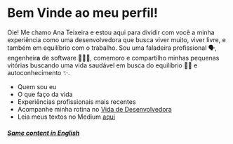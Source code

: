# Bem Vinde ao meu perfil!

Oie! Me chamo Ana Teixeira e estou aqui para dividir com você a minha experiência como uma desenvolvedora que busca viver muito, viver livre, e também em equilíbrio com o trabalho. Sou uma faladeira profissional 🗣, engenheir**a** de software 👩🏿‍💻, comemoro e compartilho minhas pequenas vitórias buscando uma vida saudável em busca do equilíbrio 💪🏾 e autoconhecimento ✨.

 - Quem sou eu
 - O que faço da vida
 - Experiências profissionais mais recentes
 - Acompanhe minha rotina no [Vida de Desenvolvedora](https://www.instagram.com/vidadedesenvolvedora/)
 - Leia meus textos no Medium [aqui ](https://acrispteixeira.medium.com/)

##### [Same content in English]()
